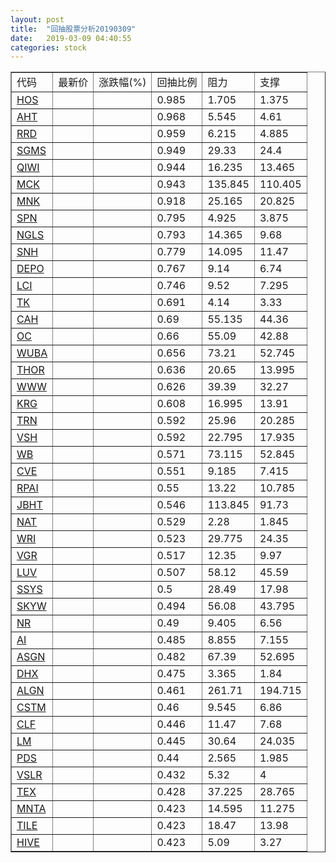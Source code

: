```yaml
---
layout: post
title:  "回抽股票分析20190309"
date:   2019-03-09 04:40:55
categories: stock
---
```

<script type="text/javascript">
var stockList = []
stockList.push('gb_hos');
stockList.push('gb_aht');
stockList.push('gb_rrd');
stockList.push('gb_sgms');
stockList.push('gb_qiwi');
stockList.push('gb_mck');
stockList.push('gb_mnk');
stockList.push('gb_spn');
stockList.push('gb_ngls');
stockList.push('gb_snh');
stockList.push('gb_depo');
stockList.push('gb_lci');
stockList.push('gb_tk');
stockList.push('gb_cah');
stockList.push('gb_oc');
stockList.push('gb_wuba');
stockList.push('gb_thor');
stockList.push('gb_www');
stockList.push('gb_krg');
stockList.push('gb_trn');
stockList.push('gb_vsh');
stockList.push('gb_wb');
stockList.push('gb_cve');
stockList.push('gb_rpai');
stockList.push('gb_jbht');
stockList.push('gb_nat');
stockList.push('gb_wri');
stockList.push('gb_vgr');
stockList.push('gb_luv');
stockList.push('gb_ssys');
stockList.push('gb_skyw');
stockList.push('gb_nr');
stockList.push('gb_ai');
stockList.push('gb_asgn');
stockList.push('gb_dhx');
stockList.push('gb_algn');
stockList.push('gb_cstm');
stockList.push('gb_clf');
stockList.push('gb_lm');
stockList.push('gb_pds');
stockList.push('gb_vslr');
stockList.push('gb_tex');
stockList.push('gb_mnta');
stockList.push('gb_tile');
stockList.push('gb_hive');
</script>
<table border="1">
 <tr>
 <td>代码</td>
 <td>最新价</td>
 <td>涨跌幅(%)</td>
 <td>回抽比例</td>
 <td>阻力</td>
 <td>支撑</td>
</tr>
  <tr id="hos">
  <td><a href="http://stock.finance.sina.com.cn/usstock/quotes/HOS.html" target="_blank">HOS</a></td><td></td><td></td><td>0.985</td><td>1.705</td><td>1.375</td></tr>
  <tr id="aht">
  <td><a href="http://stock.finance.sina.com.cn/usstock/quotes/AHT.html" target="_blank">AHT</a></td><td></td><td></td><td>0.968</td><td>5.545</td><td>4.61</td></tr>
  <tr id="rrd">
  <td><a href="http://stock.finance.sina.com.cn/usstock/quotes/RRD.html" target="_blank">RRD</a></td><td></td><td></td><td>0.959</td><td>6.215</td><td>4.885</td></tr>
  <tr id="sgms">
  <td><a href="http://stock.finance.sina.com.cn/usstock/quotes/SGMS.html" target="_blank">SGMS</a></td><td></td><td></td><td>0.949</td><td>29.33</td><td>24.4</td></tr>
  <tr id="qiwi">
  <td><a href="http://stock.finance.sina.com.cn/usstock/quotes/QIWI.html" target="_blank">QIWI</a></td><td></td><td></td><td>0.944</td><td>16.235</td><td>13.465</td></tr>
  <tr id="mck">
  <td><a href="http://stock.finance.sina.com.cn/usstock/quotes/MCK.html" target="_blank">MCK</a></td><td></td><td></td><td>0.943</td><td>135.845</td><td>110.405</td></tr>
  <tr id="mnk">
  <td><a href="http://stock.finance.sina.com.cn/usstock/quotes/MNK.html" target="_blank">MNK</a></td><td></td><td></td><td>0.918</td><td>25.165</td><td>20.825</td></tr>
  <tr id="spn">
  <td><a href="http://stock.finance.sina.com.cn/usstock/quotes/SPN.html" target="_blank">SPN</a></td><td></td><td></td><td>0.795</td><td>4.925</td><td>3.875</td></tr>
  <tr id="ngls">
  <td><a href="http://stock.finance.sina.com.cn/usstock/quotes/NGLS.html" target="_blank">NGLS</a></td><td></td><td></td><td>0.793</td><td>14.365</td><td>9.68</td></tr>
  <tr id="snh">
  <td><a href="http://stock.finance.sina.com.cn/usstock/quotes/SNH.html" target="_blank">SNH</a></td><td></td><td></td><td>0.779</td><td>14.095</td><td>11.47</td></tr>
  <tr id="depo">
  <td><a href="http://stock.finance.sina.com.cn/usstock/quotes/DEPO.html" target="_blank">DEPO</a></td><td></td><td></td><td>0.767</td><td>9.14</td><td>6.74</td></tr>
  <tr id="lci">
  <td><a href="http://stock.finance.sina.com.cn/usstock/quotes/LCI.html" target="_blank">LCI</a></td><td></td><td></td><td>0.746</td><td>9.52</td><td>7.295</td></tr>
  <tr id="tk">
  <td><a href="http://stock.finance.sina.com.cn/usstock/quotes/TK.html" target="_blank">TK</a></td><td></td><td></td><td>0.691</td><td>4.14</td><td>3.33</td></tr>
  <tr id="cah">
  <td><a href="http://stock.finance.sina.com.cn/usstock/quotes/CAH.html" target="_blank">CAH</a></td><td></td><td></td><td>0.69</td><td>55.135</td><td>44.36</td></tr>
  <tr id="oc">
  <td><a href="http://stock.finance.sina.com.cn/usstock/quotes/OC.html" target="_blank">OC</a></td><td></td><td></td><td>0.66</td><td>55.09</td><td>42.88</td></tr>
  <tr id="wuba">
  <td><a href="http://stock.finance.sina.com.cn/usstock/quotes/WUBA.html" target="_blank">WUBA</a></td><td></td><td></td><td>0.656</td><td>73.21</td><td>52.745</td></tr>
  <tr id="thor">
  <td><a href="http://stock.finance.sina.com.cn/usstock/quotes/THOR.html" target="_blank">THOR</a></td><td></td><td></td><td>0.636</td><td>20.65</td><td>13.995</td></tr>
  <tr id="www">
  <td><a href="http://stock.finance.sina.com.cn/usstock/quotes/WWW.html" target="_blank">WWW</a></td><td></td><td></td><td>0.626</td><td>39.39</td><td>32.27</td></tr>
  <tr id="krg">
  <td><a href="http://stock.finance.sina.com.cn/usstock/quotes/KRG.html" target="_blank">KRG</a></td><td></td><td></td><td>0.608</td><td>16.995</td><td>13.91</td></tr>
  <tr id="trn">
  <td><a href="http://stock.finance.sina.com.cn/usstock/quotes/TRN.html" target="_blank">TRN</a></td><td></td><td></td><td>0.592</td><td>25.96</td><td>20.285</td></tr>
  <tr id="vsh">
  <td><a href="http://stock.finance.sina.com.cn/usstock/quotes/VSH.html" target="_blank">VSH</a></td><td></td><td></td><td>0.592</td><td>22.795</td><td>17.935</td></tr>
  <tr id="wb">
  <td><a href="http://stock.finance.sina.com.cn/usstock/quotes/WB.html" target="_blank">WB</a></td><td></td><td></td><td>0.571</td><td>73.115</td><td>52.845</td></tr>
  <tr id="cve">
  <td><a href="http://stock.finance.sina.com.cn/usstock/quotes/CVE.html" target="_blank">CVE</a></td><td></td><td></td><td>0.551</td><td>9.185</td><td>7.415</td></tr>
  <tr id="rpai">
  <td><a href="http://stock.finance.sina.com.cn/usstock/quotes/RPAI.html" target="_blank">RPAI</a></td><td></td><td></td><td>0.55</td><td>13.22</td><td>10.785</td></tr>
  <tr id="jbht">
  <td><a href="http://stock.finance.sina.com.cn/usstock/quotes/JBHT.html" target="_blank">JBHT</a></td><td></td><td></td><td>0.546</td><td>113.845</td><td>91.73</td></tr>
  <tr id="nat">
  <td><a href="http://stock.finance.sina.com.cn/usstock/quotes/NAT.html" target="_blank">NAT</a></td><td></td><td></td><td>0.529</td><td>2.28</td><td>1.845</td></tr>
  <tr id="wri">
  <td><a href="http://stock.finance.sina.com.cn/usstock/quotes/WRI.html" target="_blank">WRI</a></td><td></td><td></td><td>0.523</td><td>29.775</td><td>24.35</td></tr>
  <tr id="vgr">
  <td><a href="http://stock.finance.sina.com.cn/usstock/quotes/VGR.html" target="_blank">VGR</a></td><td></td><td></td><td>0.517</td><td>12.35</td><td>9.97</td></tr>
  <tr id="luv">
  <td><a href="http://stock.finance.sina.com.cn/usstock/quotes/LUV.html" target="_blank">LUV</a></td><td></td><td></td><td>0.507</td><td>58.12</td><td>45.59</td></tr>
  <tr id="ssys">
  <td><a href="http://stock.finance.sina.com.cn/usstock/quotes/SSYS.html" target="_blank">SSYS</a></td><td></td><td></td><td>0.5</td><td>28.49</td><td>17.98</td></tr>
  <tr id="skyw">
  <td><a href="http://stock.finance.sina.com.cn/usstock/quotes/SKYW.html" target="_blank">SKYW</a></td><td></td><td></td><td>0.494</td><td>56.08</td><td>43.795</td></tr>
  <tr id="nr">
  <td><a href="http://stock.finance.sina.com.cn/usstock/quotes/NR.html" target="_blank">NR</a></td><td></td><td></td><td>0.49</td><td>9.405</td><td>6.56</td></tr>
  <tr id="ai">
  <td><a href="http://stock.finance.sina.com.cn/usstock/quotes/AI.html" target="_blank">AI</a></td><td></td><td></td><td>0.485</td><td>8.855</td><td>7.155</td></tr>
  <tr id="asgn">
  <td><a href="http://stock.finance.sina.com.cn/usstock/quotes/ASGN.html" target="_blank">ASGN</a></td><td></td><td></td><td>0.482</td><td>67.39</td><td>52.695</td></tr>
  <tr id="dhx">
  <td><a href="http://stock.finance.sina.com.cn/usstock/quotes/DHX.html" target="_blank">DHX</a></td><td></td><td></td><td>0.475</td><td>3.365</td><td>1.84</td></tr>
  <tr id="algn">
  <td><a href="http://stock.finance.sina.com.cn/usstock/quotes/ALGN.html" target="_blank">ALGN</a></td><td></td><td></td><td>0.461</td><td>261.71</td><td>194.715</td></tr>
  <tr id="cstm">
  <td><a href="http://stock.finance.sina.com.cn/usstock/quotes/CSTM.html" target="_blank">CSTM</a></td><td></td><td></td><td>0.46</td><td>9.545</td><td>6.86</td></tr>
  <tr id="clf">
  <td><a href="http://stock.finance.sina.com.cn/usstock/quotes/CLF.html" target="_blank">CLF</a></td><td></td><td></td><td>0.446</td><td>11.47</td><td>7.68</td></tr>
  <tr id="lm">
  <td><a href="http://stock.finance.sina.com.cn/usstock/quotes/LM.html" target="_blank">LM</a></td><td></td><td></td><td>0.445</td><td>30.64</td><td>24.035</td></tr>
  <tr id="pds">
  <td><a href="http://stock.finance.sina.com.cn/usstock/quotes/PDS.html" target="_blank">PDS</a></td><td></td><td></td><td>0.44</td><td>2.565</td><td>1.985</td></tr>
  <tr id="vslr">
  <td><a href="http://stock.finance.sina.com.cn/usstock/quotes/VSLR.html" target="_blank">VSLR</a></td><td></td><td></td><td>0.432</td><td>5.32</td><td>4</td></tr>
  <tr id="tex">
  <td><a href="http://stock.finance.sina.com.cn/usstock/quotes/TEX.html" target="_blank">TEX</a></td><td></td><td></td><td>0.428</td><td>37.225</td><td>28.765</td></tr>
  <tr id="mnta">
  <td><a href="http://stock.finance.sina.com.cn/usstock/quotes/MNTA.html" target="_blank">MNTA</a></td><td></td><td></td><td>0.423</td><td>14.595</td><td>11.275</td></tr>
  <tr id="tile">
  <td><a href="http://stock.finance.sina.com.cn/usstock/quotes/TILE.html" target="_blank">TILE</a></td><td></td><td></td><td>0.423</td><td>18.47</td><td>13.98</td></tr>
  <tr id="hive">
  <td><a href="http://stock.finance.sina.com.cn/usstock/quotes/HIVE.html" target="_blank">HIVE</a></td><td></td><td></td><td>0.423</td><td>5.09</td><td>3.27</td></tr>
</table>
